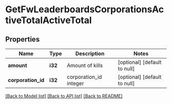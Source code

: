 # GetFwLeaderboardsCorporationsActiveTotalActiveTotal

## Properties
Name | Type | Description | Notes
------------ | ------------- | ------------- | -------------
**amount** | **i32** | Amount of kills | [optional] [default to null]
**corporation_id** | **i32** | corporation_id integer | [optional] [default to null]

[[Back to Model list]](../README.md#documentation-for-models) [[Back to API list]](../README.md#documentation-for-api-endpoints) [[Back to README]](../README.md)


